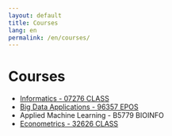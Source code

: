 ```yaml
---
layout: default
title: Courses
lang: en
permalink: /en/courses/
---
```


# Courses

- <a href="https://raphsa.github.io/Informatica_CLASS/" target="_blank" rel="noopener noreferrer">Informatics - 07276 CLASS</a>
- <a href="https://raphsa.github.io/BigDataApplications_EPOS/" target="_blank" rel="noopener noreferrer">Big Data Applications - 96357 EPOS</a>
- Applied Machine Learning - B5779 BIOINFO
- <a href="https://raphsa.github.io/Econometrics_CLASS/" target="_blank" rel="noopener noreferrer">Econometrics - 32626 CLASS</a>